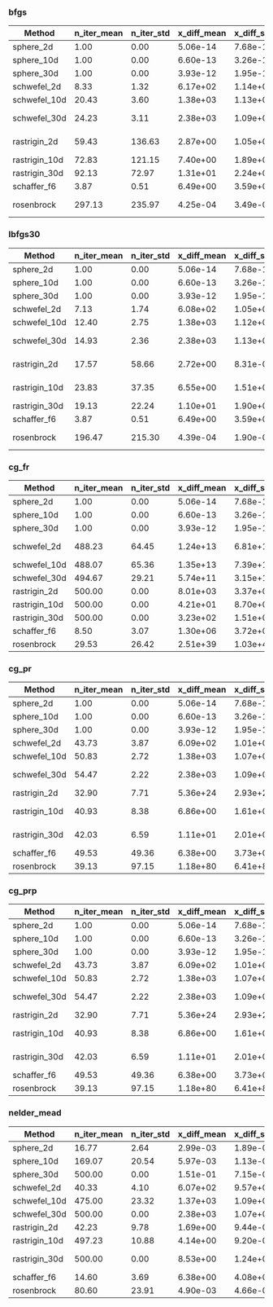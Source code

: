 ### bfgs
| Method | n_iter_mean | n_iter_std | x_diff_mean | x_diff_std | f_diff_mean | f_diff_std | duration_mean | duration_std
|-|-|-|-|-|-|-|-|-|
|sphere_2d|1.00|0.00|5.06e-14|7.68e-14|8.26e-27|2.47e-26|2\textmu s|4\textmu s|
|sphere_10d|1.00|0.00|6.60e-13|3.26e-13|5.38e-25|5.19e-25|6\textmu s|3\textmu s|
|sphere_30d|1.00|0.00|3.93e-12|1.95e-12|1.91e-23|1.86e-23|20\textmu s|3\textmu s|
|schwefel_2d|8.33|1.32|6.17e+02|1.14e+02|6.52e+02|8.60e+01|18\textmu s|9\textmu s|
|schwefel_10d|20.43|3.60|1.38e+03|1.13e+02|3.27e+03|2.89e+02|314\textmu s|96\textmu s|
|schwefel_30d|24.23|3.11|2.38e+03|1.09e+02|1.02e+04|3.68e+02|1ms|444\textmu s|
|rastrigin_2d|59.43|136.63|2.87e+00|1.05e+00|9.35e+00|6.34e+00|112\textmu s|275\textmu s|
|rastrigin_10d|72.83|121.15|7.40e+00|1.89e+00|5.85e+01|2.86e+01|1ms|2ms|
|rastrigin_30d|92.13|72.97|1.31e+01|2.24e+00|1.78e+02|5.75e+01|6ms|7ms|
|schaffer_f6|3.87|0.51|6.49e+00|3.59e+00|4.74e-02|4.18e-02|2\textmu s|1\textmu s|
|rosenbrock|297.13|235.97|4.25e-04|3.49e-05|3.64e-08|5.36e-09|199\textmu s|169\textmu s|
### lbfgs30
| Method | n_iter_mean | n_iter_std | x_diff_mean | x_diff_std | f_diff_mean | f_diff_std | duration_mean | duration_std
|-|-|-|-|-|-|-|-|-|
|sphere_2d|1.00|0.00|5.06e-14|7.68e-14|1.91e+00|1.93e+00|1\textmu s|4\textmu s|
|sphere_10d|1.00|0.00|6.60e-13|3.26e-13|1.01e+01|4.21e+00|2\textmu s|0\textmu s|
|sphere_30d|1.00|0.00|3.93e-12|1.95e-12|3.02e+01|8.94e+00|6\textmu s|0\textmu s|
|schwefel_2d|7.13|1.74|6.08e+02|1.05e+02|6.50e+02|8.36e+01|7\textmu s|4\textmu s|
|schwefel_10d|12.40|2.75|1.38e+03|1.12e+02|3.29e+03|2.90e+02|66\textmu s|17\textmu s|
|schwefel_30d|14.93|2.36|2.38e+03|1.13e+02|1.02e+04|3.69e+02|751\textmu s|211\textmu s|
|rastrigin_2d|17.57|58.66|2.72e+00|8.31e-01|8.09e+00|4.49e+00|70\textmu s|313\textmu s|
|rastrigin_10d|23.83|37.35|6.55e+00|1.51e+00|4.53e+01|2.06e+01|325\textmu s|764\textmu s|
|rastrigin_30d|19.13|22.24|1.10e+01|1.90e+00|1.24e+02|4.46e+01|1ms|2ms|
|schaffer_f6|3.87|0.51|6.49e+00|3.59e+00|4.74e-02|4.18e-02|3\textmu s|1\textmu s|
|rosenbrock|196.47|215.30|4.39e-04|1.90e-05|4.04e-08|4.88e-09|341\textmu s|408\textmu s|
### cg_fr
| Method | n_iter_mean | n_iter_std | x_diff_mean | x_diff_std | f_diff_mean | f_diff_std | duration_mean | duration_std
|-|-|-|-|-|-|-|-|-|
|sphere_2d|1.00|0.00|5.06e-14|7.68e-14|8.26e-27|2.47e-26|0\textmu s|0\textmu s|
|sphere_10d|1.00|0.00|6.60e-13|3.26e-13|5.38e-25|5.19e-25|1\textmu s|0\textmu s|
|sphere_30d|1.00|0.00|3.93e-12|1.95e-12|1.91e-23|1.86e-23|5\textmu s|1\textmu s|
|schwefel_2d|488.23|64.45|1.24e+13|6.81e+13|9.29e+25|5.09e+26|469\textmu s|119\textmu s|
|schwefel_10d|488.07|65.36|1.35e+13|7.39e+13|1.09e+26|5.98e+26|5ms|1ms|
|schwefel_30d|494.67|29.21|5.74e+11|3.15e+12|1.98e+23|1.08e+24|53ms|16ms|
|rastrigin_2d|500.00|0.00|8.01e+03|3.37e+04|1.16e+10|6.16e+10|590\textmu s|86\textmu s|
|rastrigin_10d|500.00|0.00|4.21e+01|8.70e+01|9.04e+04|3.02e+05|9ms|2ms|
|rastrigin_30d|500.00|0.00|3.23e+02|1.51e+03|2.31e+07|1.25e+08|58ms|13ms|
|schaffer_f6|8.50|3.07|1.30e+06|3.72e+06|5.00e-01|9.58e-07|12\textmu s|4\textmu s|
|rosenbrock|29.53|26.42|2.51e+39|1.03e+40|2.73e+163|inf|16\textmu s|14\textmu s|
### cg_pr
| Method | n_iter_mean | n_iter_std | x_diff_mean | x_diff_std | f_diff_mean | f_diff_std | duration_mean | duration_std
|-|-|-|-|-|-|-|-|-|
|sphere_2d|1.00|0.00|5.06e-14|7.68e-14|8.26e-27|2.47e-26|0\textmu s|0\textmu s|
|sphere_10d|1.00|0.00|6.60e-13|3.26e-13|5.38e-25|5.19e-25|1\textmu s|0\textmu s|
|sphere_30d|1.00|0.00|3.93e-12|1.95e-12|1.91e-23|1.86e-23|5\textmu s|0\textmu s|
|schwefel_2d|43.73|3.87|6.09e+02|1.01e+02|6.63e+02|7.48e+01|15\textmu s|2\textmu s|
|schwefel_10d|50.83|2.72|1.38e+03|1.07e+02|3.32e+03|2.38e+02|215\textmu s|44\textmu s|
|schwefel_30d|54.47|2.22|2.38e+03|1.09e+02|1.02e+04|3.66e+02|2ms|519\textmu s|
|rastrigin_2d|32.90|7.71|5.36e+24|2.93e+25|8.60e+51|4.71e+52|43\textmu s|10\textmu s|
|rastrigin_10d|40.93|8.38|6.86e+00|1.61e+00|4.99e+01|2.26e+01|695\textmu s|146\textmu s|
|rastrigin_30d|42.03|6.59|1.11e+01|2.01e+00|1.28e+02|4.78e+01|5ms|883\textmu s|
|schaffer_f6|49.53|49.36|6.38e+00|3.73e+00|4.71e-02|4.21e-02|50\textmu s|48\textmu s|
|rosenbrock|39.13|97.15|1.18e+80|6.41e+80|inf|-nan|21\textmu s|57\textmu s|
### cg_prp
| Method | n_iter_mean | n_iter_std | x_diff_mean | x_diff_std | f_diff_mean | f_diff_std | duration_mean | duration_std
|-|-|-|-|-|-|-|-|-|
|sphere_2d|1.00|0.00|5.06e-14|7.68e-14|8.26e-27|2.47e-26|0\textmu s|0\textmu s|
|sphere_10d|1.00|0.00|6.60e-13|3.26e-13|5.38e-25|5.19e-25|1\textmu s|0\textmu s|
|sphere_30d|1.00|0.00|3.93e-12|1.95e-12|1.91e-23|1.86e-23|4\textmu s|0\textmu s|
|schwefel_2d|43.73|3.87|6.09e+02|1.01e+02|6.63e+02|7.48e+01|16\textmu s|3\textmu s|
|schwefel_10d|50.83|2.72|1.38e+03|1.07e+02|3.32e+03|2.38e+02|216\textmu s|30\textmu s|
|schwefel_30d|54.47|2.22|2.38e+03|1.09e+02|1.02e+04|3.66e+02|2ms|529\textmu s|
|rastrigin_2d|32.90|7.71|5.36e+24|2.93e+25|8.60e+51|4.71e+52|48\textmu s|13\textmu s|
|rastrigin_10d|40.93|8.38|6.86e+00|1.61e+00|4.99e+01|2.26e+01|666\textmu s|154\textmu s|
|rastrigin_30d|42.03|6.59|1.11e+01|2.01e+00|1.28e+02|4.78e+01|5ms|895\textmu s|
|schaffer_f6|49.53|49.36|6.38e+00|3.73e+00|4.71e-02|4.21e-02|48\textmu s|49\textmu s|
|rosenbrock|39.13|97.15|1.18e+80|6.41e+80|inf|-nan|19\textmu s|49\textmu s|
### nelder_mead
| Method | n_iter_mean | n_iter_std | x_diff_mean | x_diff_std | f_diff_mean | f_diff_std | duration_mean | duration_std
|-|-|-|-|-|-|-|-|-|
|sphere_2d|16.77|2.64|2.99e-03|1.89e-03|1.24e-05|1.39e-05|1\textmu s|4\textmu s|
|sphere_10d|169.07|20.54|5.97e-03|1.13e-03|3.68e-05|1.54e-05|23\textmu s|6\textmu s|
|sphere_30d|500.00|0.00|1.51e-01|7.15e-02|2.79e-02|3.10e-02|219\textmu s|38\textmu s|
|schwefel_2d|40.33|4.10|6.07e+02|9.57e+01|6.62e+02|7.28e+01|4\textmu s|0\textmu s|
|schwefel_10d|475.00|23.32|1.37e+03|1.09e+02|3.33e+03|2.29e+02|115\textmu s|15\textmu s|
|schwefel_30d|500.00|0.00|2.38e+03|1.07e+02|1.05e+04|3.94e+02|380\textmu s|51\textmu s|
|rastrigin_2d|42.23|9.78|1.69e+00|9.44e-01|3.75e+00|3.33e+00|6\textmu s|1\textmu s|
|rastrigin_10d|497.23|10.88|4.14e+00|9.20e-01|1.90e+01|8.68e+00|260\textmu s|40\textmu s|
|rastrigin_30d|500.00|0.00|8.53e+00|1.24e+00|1.18e+02|3.10e+01|932\textmu s|292\textmu s|
|schaffer_f6|14.60|3.69|6.38e+00|4.08e+00|4.76e-02|5.05e-02|2\textmu s|0\textmu s|
|rosenbrock|80.60|23.91|4.90e-03|4.66e-03|2.51e-05|4.35e-05|5\textmu s|3\textmu s|
